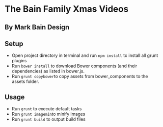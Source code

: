 The Bain Family Xmas Videos
===

By Mark Bain Design
---

Setup
---
* Open project directory in terminal and run `npm install` to install all grunt plugins
* Run `bower install` to download Bower components (and their dependencies) as listed in bower.js.
* Run `grunt copybower`to copy assets from bower_components to the assets folder.

Usage
---
* Run `grunt` to execute default tasks
* Run `grunt imagemin`to minify images
* Run `grunt build` to output build files
